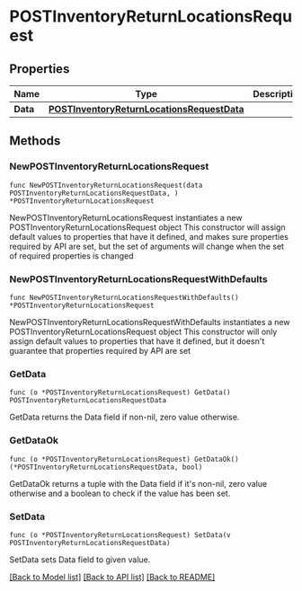 # POSTInventoryReturnLocationsRequest

## Properties

Name | Type | Description | Notes
------------ | ------------- | ------------- | -------------
**Data** | [**POSTInventoryReturnLocationsRequestData**](POSTInventoryReturnLocationsRequestData.md) |  | 

## Methods

### NewPOSTInventoryReturnLocationsRequest

`func NewPOSTInventoryReturnLocationsRequest(data POSTInventoryReturnLocationsRequestData, ) *POSTInventoryReturnLocationsRequest`

NewPOSTInventoryReturnLocationsRequest instantiates a new POSTInventoryReturnLocationsRequest object
This constructor will assign default values to properties that have it defined,
and makes sure properties required by API are set, but the set of arguments
will change when the set of required properties is changed

### NewPOSTInventoryReturnLocationsRequestWithDefaults

`func NewPOSTInventoryReturnLocationsRequestWithDefaults() *POSTInventoryReturnLocationsRequest`

NewPOSTInventoryReturnLocationsRequestWithDefaults instantiates a new POSTInventoryReturnLocationsRequest object
This constructor will only assign default values to properties that have it defined,
but it doesn't guarantee that properties required by API are set

### GetData

`func (o *POSTInventoryReturnLocationsRequest) GetData() POSTInventoryReturnLocationsRequestData`

GetData returns the Data field if non-nil, zero value otherwise.

### GetDataOk

`func (o *POSTInventoryReturnLocationsRequest) GetDataOk() (*POSTInventoryReturnLocationsRequestData, bool)`

GetDataOk returns a tuple with the Data field if it's non-nil, zero value otherwise
and a boolean to check if the value has been set.

### SetData

`func (o *POSTInventoryReturnLocationsRequest) SetData(v POSTInventoryReturnLocationsRequestData)`

SetData sets Data field to given value.



[[Back to Model list]](../README.md#documentation-for-models) [[Back to API list]](../README.md#documentation-for-api-endpoints) [[Back to README]](../README.md)


